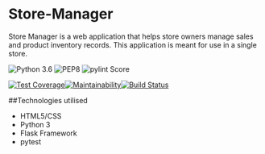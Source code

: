 # Store-Manager
Store Manager is a web application that helps store owners manage sales and product inventory records. This application is meant for use in a single store.

![Python 3.6](https://img.shields.io/badge/python-3.6+-blue.svg) ![PEP8](https://img.shields.io/badge/code%20style-pep8-blue.svg) ![pylint Score](https://mperlet.github.io/pybadge/badges/7.89.svg)

[![Test Coverage](https://api.codeclimate.com/v1/badges/a99a88d28ad37a79dbf6/test_coverage)](https://codeclimate.com/github/codeclimate/codeclimate/test_coverage)[![Maintainability](https://api.codeclimate.com/v1/badges/a99a88d28ad37a79dbf6/maintainability)](https://codeclimate.com/github/codeclimate/codeclimate/maintainability)[![Build Status](https://travis-ci.org/patrickf949/Store-Manager.svg?branch=ch-api-design)](https://travis-ci.org/patrickf949/Store-Manager)

##Technologies utilised
- HTML5/CSS
- Python 3
- Flask Framework
- pytest
